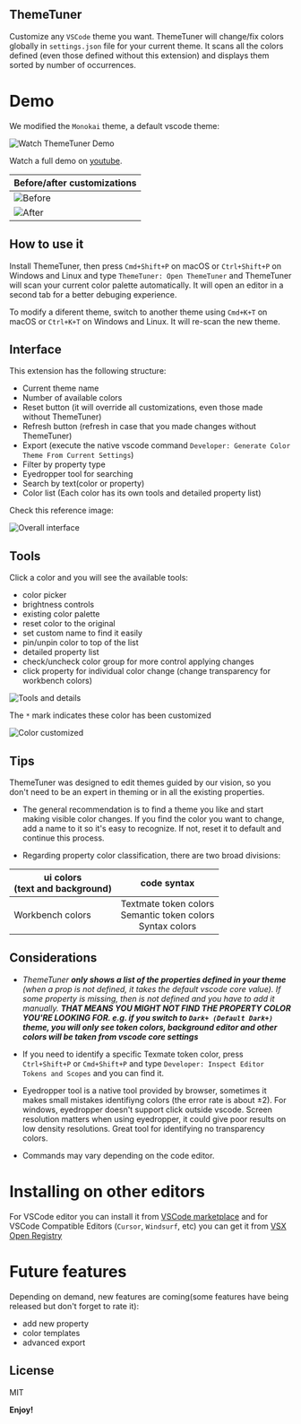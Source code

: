 ## ThemeTuner

Customize any `VSCode` theme you want. ThemeTuner will change/fix colors globally in `settings.json` file for your current theme. It scans all the colors defined (even those defined without this extension) and displays them sorted by number of occurrences.

# Demo

We modified the `Monokai` theme, a default vscode theme:

![Watch ThemeTuner Demo](https://github.com/soyreneon/Theme-editor/raw/main/media/demo.gif)

Watch a full demo on [youtube](https://www.youtube.com/watch?v=6rxlV-PZwBo).

| Before/after customizations                                                        |
| ---------------------------------------------------------------------------------- |
| ![Before](https://github.com/soyreneon/Theme-editor/raw/main/media/img-before.png) |
| ![After](https://github.com/soyreneon/Theme-editor/raw/main/media/img-after.png)   |

## How to use it

Install ThemeTuner, then press `Cmd+Shift+P` on macOS or `Ctrl+Shift+P` on Windows and Linux and type `ThemeTuner: Open ThemeTuner` and ThemeTuner will scan your current color palette automatically. It will open an editor in a second tab for a better debuging experience.

To modify a diferent theme, switch to another theme using `Cmd+K+T` on macOS or `Ctrl+K+T` on Windows and Linux. It will re-scan the new theme.

## Interface

This extension has the following structure:

- Current theme name
- Number of available colors
- Reset button (it will override all customizations, even those made without ThemeTuner)
- Refresh button (refresh in case that you made changes without ThemeTuner)
- Export (execute the native vscode command `Developer: Generate Color Theme From Current Settings`)
- Filter by property type
- Eyedropper tool for searching
- Search by text(color or property)
- Color list (Each color has its own tools and detailed property list)

Check this reference image:

![Overall interface](https://github.com/soyreneon/Theme-editor/raw/main/media/img_interface.png)

## Tools

Click a color and you will see the available tools:

- color picker
- brightness controls
- existing color palette
- reset color to the original
- set custom name to find it easily
- pin/unpin color to top of the list
- detailed property list
- check/uncheck color group for more control applying changes
- click property for individual color change (change transparency for workbench colors)

![Tools and details](https://github.com/soyreneon/Theme-editor/raw/main/media/img-colorcontent.png)

The `*` mark indicates these color has been customized

![Color customized](https://github.com/soyreneon/Theme-editor/raw/main/media/img-customized.png)

## Tips

ThemeTuner was designed to edit themes guided by our vision, so you don't need to be an expert in theming or in all the existing properties.

- The general recommendation is to find a theme you like and start making visible color changes. If you find the color you want to change, add a name to it so it's easy to recognize. If not, reset it to default and continue this process.

- Regarding property color classification, there are two broad divisions:

| ui colors</br>(text and background) |                                 code syntax                                 |
| ----------------------------------- | :-------------------------------------------------------------------------: |
| Workbench colors                    | Textmate token colors </br> Semantic token colors </br> Syntax colors </br> |

## Considerations

- _ThemeTuner **only shows a list of the properties defined in your theme** (when a prop is not defined, it takes the default vscode core value). If some property is missing, then is not defined and you have to add it manually. **THAT MEANS YOU MIGHT NOT FIND THE PROPERTY COLOR YOU'RE LOOKING FOR. e.g. if you switch to `Dark+ (Default Dark+)` theme, you will only see token colors, background editor and other colors will be taken from vscode core settings**_

- If you need to identify a specific Texmate token color, press `Ctrl+Shift+P` or `Cmd+Shift+P` and type `Developer: Inspect Editor Tokens and Scopes` and you can find it.

- Eyedropper tool is a native tool provided by browser, sometimes it makes small mistakes identifiyng colors (the error rate is about &plusmn;2). For windows, eyedropper doesn't support click outside vscode. Screen resolution matters when using eyedropper, it could give poor results on low density resolutions. Great tool for identifying no transparency colors.

- Commands may vary depending on the code editor.

# Installing on other editors

For VSCode editor you can install it from [VSCode marketplace](https://marketplace.visualstudio.com/items?itemName=soyreneon.themeeditor) and for VSCode Compatible Editors (`Cursor`, `Windsurf`, etc) you can get it from [VSX Open Registry](https://open-vsx.org/extension/soyreneon/themeeditor)

# Future features

Depending on demand, new features are coming(some features have being released but don't forget to rate it):

- add new property
- color templates
- advanced export

## License

MIT

**Enjoy!**
